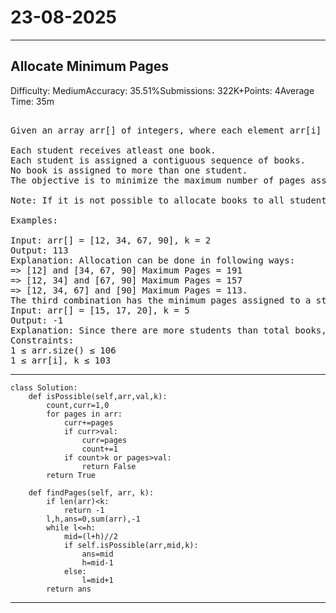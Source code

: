 # 23-08-2025
---
## Allocate Minimum Pages
Difficulty: MediumAccuracy: 35.51%Submissions: 322K+Points: 4Average Time: 35m
<pre>

Given an array arr[] of integers, where each element arr[i] represents the number of pages in the i-th book. You also have an integer k representing the number of students. The task is to allocate books to each student such that:

Each student receives atleast one book.
Each student is assigned a contiguous sequence of books.
No book is assigned to more than one student.
The objective is to minimize the maximum number of pages assigned to any student. In other words, out of all possible allocations, find the arrangement where the student who receives the most pages still has the smallest possible maximum.

Note: If it is not possible to allocate books to all students, return -1.

Examples:

Input: arr[] = [12, 34, 67, 90], k = 2
Output: 113
Explanation: Allocation can be done in following ways:
=> [12] and [34, 67, 90] Maximum Pages = 191
=> [12, 34] and [67, 90] Maximum Pages = 157
=> [12, 34, 67] and [90] Maximum Pages = 113.
The third combination has the minimum pages assigned to a student which is 113.
Input: arr[] = [15, 17, 20], k = 5
Output: -1
Explanation: Since there are more students than total books, it's impossible to allocate a book to each student.
Constraints:
1 ≤ arr.size() ≤ 106
1 ≤ arr[i], k ≤ 103
</pre>

---
```
class Solution:
    def isPossible(self,arr,val,k):
        count,curr=1,0
        for pages in arr:
            curr+=pages
            if curr>val:
                curr=pages
                count+=1
            if count>k or pages>val:
                return False
        return True
    
    def findPages(self, arr, k):
        if len(arr)<k:
            return -1
        l,h,ans=0,sum(arr),-1
        while l<=h:
            mid=(l+h)//2
            if self.isPossible(arr,mid,k):
                ans=mid
                h=mid-1
            else:
                l=mid+1
        return ans

```
---
